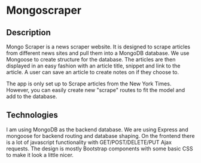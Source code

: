 # Mongoscraper

## Description

Mongo Scraper is a news scraper website. It is designed to scrape articles from different news sites and pull them into a MongoDB database. We use Mongoose to create structure for the database. The articles are then displayed in an easy fashion with an article title, snippet and link to the article. A user can save an article to create notes on if they choose to. 

The app is only set up to Scrape articles from the New York Times. However, you can easily create new "scrape" routes to fit the model and add to the database.

## Technologies

I am using MongoDB as the backend database. We are using Express and mongoose for backend routing and database shaping. On the frontend there is a lot of javascript functionality with GET/POST/DELETE/PUT Ajax requests. The design is mostly Bootstrap components with some basic CSS to make it look a little nicer. 
